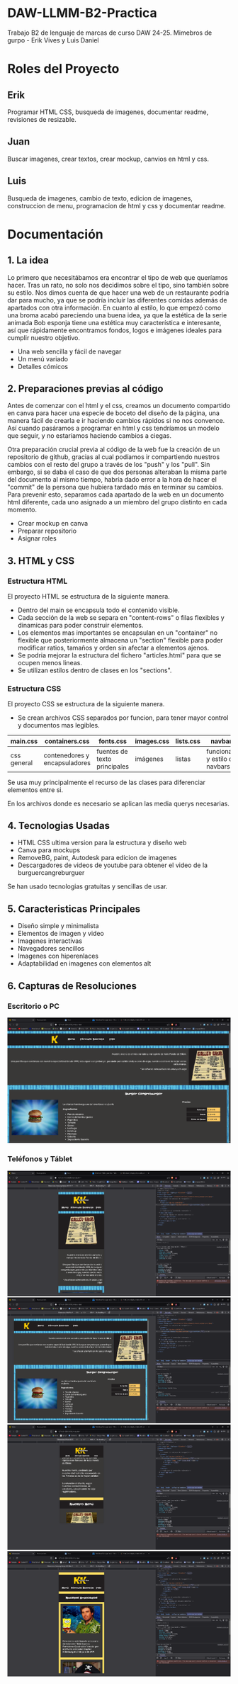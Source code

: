 # DAW-LLMM-B2-Practica
Trabajo B2 de lenguaje de marcas de curso DAW 24-25. Mimebros de gurpo - Erik Vives y Luis Daniel

# Roles del Proyecto

## Erik
Programar HTML CSS, busqueda de imagenes, documentar readme, revisiones de resizable.

## Juan
Buscar imagenes, crear textos, crear mockup, canvios en html y css.

## Luis
Busqueda de imagenes, cambio de texto, edicion de imagenes, construccion de menu, programacion de html y css y documentar readme.

# Documentación

## 1. La idea
Lo primero que necesitábamos era encontrar el tipo de web que queríamos hacer. Tras un rato, no solo nos decidimos sobre el tipo, sino también sobre su estilo. Nos dimos cuenta de que hacer una web de un restaurante podría dar para mucho, ya que se podría incluir las diferentes comidas además de apartados con otra información. En cuanto al estilo, lo que empezó como una broma acabó pareciendo una buena idea, ya que la estética de la serie animada Bob esponja tiene una estética muy característica e interesante, así que rápidamente encontramos fondos, logos e imágenes ideales para cumplir nuestro objetivo.

- Una web sencilla y fácil de navegar
- Un menú variado
- Detalles cómicos

## 2. Preparaciones previas al código
Antes de comenzar con el html y el css, creamos un documento compartido en canva para hacer una especie de boceto del diseño de la página, una manera fácil de crearla e ir haciendo cambios rápidos si no nos convence. Así cuando pasáramos a programar en html y css tendríamos un modelo que seguir, y no estaríamos haciendo cambios a ciegas.

Otra preparación crucial previa al código de la web fue la creación de un repositorio de github, gracias al cual podíamos ir compartiendo nuestros cambios con el resto del grupo a través de los "push" y los "pull". Sin embargo, si se daba el caso de que dos personas alteraban la misma parte del documento al mismo tiempo, habría dado error a la hora de hacer el "commit" de la persona que hubiera tardado más en terminar su cambios. Para prevenir esto, separamos cada apartado de la web en un documento html diferente, cada uno asignado a un miembro del grupo distinto en cada momento.

- Crear mockup en canva
- Preparar repositorio
- Asignar roles

## 3. HTML y CSS

### Estructura HTML
El proyecto HTML se estructura de la siguiente manera.

- Dentro del main se encapsula todo el contenido visible.
- Cada sección de la web se separa en "content-rows" o filas flexibles y dinamicas para poder construir elementos.
- Los elementos mas importantes se encapsulan en un "container" no flexible que posteriormente almacena un "section" flexible para poder modificar ratios, tamaños y orden sin afectar a elementos ajenos.
- Se podria mejorar la estructura del fichero "articles.html" para que se ocupen menos lineas.
- Se utilizan estilos dentro de clases en los "sections".

### Estructura CSS
El proyecto CSS se estructura de la siguiente manera.

- Se crean archivos CSS separados por funcion, para tener mayor control y documentos mas legibles.

| main.css | containers.css | fonts.css | images.css | lists.css | navbars.css | tables.css |
|---|---|---|---|---|---|---|
| css general | contenedores y encapsuladores | fuentes de texto principales | imágenes | listas | funcionamiento y estilo de navbars | tablas |

Se usa muy principalmente el recurso de las clases para diferenciar elementos entre si.

En los archivos donde es necesario se aplican las media querys necesarias.

## 4. Tecnologias Usadas
- HTML CSS ultima version para la estructura y diseño web
- Canva para mockups
- RemoveBG, paint, Autodesk para edicion de imagenes
- Descargadores de videos de youtube para obtener el video de la burguercangreburguer

Se han usado tecnologias gratuitas y sencillas de usar.

## 5. Caracteristicas Principales
- Diseño simple y minimalista
- Elementos de imagen y video
- Imagenes interactivas
- Navegadores sencillos
- Imagenes con hiperenlaces
- Adaptabilidad en imagenes con elementos alt

## 6. Capturas de Resoluciones
### Escritorio o PC
![alt text](<SRC/resources/markdown/Captura de pantalla 2024-11-26 210402.png>)
### Teléfonos y Táblet
![alt text](<SRC/resources/markdown/Captura de pantalla 2024-11-26 210426.png>)
![alt text](<SRC/resources/markdown/Captura de pantalla 2024-11-26 210439.png>)
![alt text](<SRC/resources/markdown/Captura de pantalla 2024-11-26 210455.png>)
![alt text](<SRC/resources/markdown/Captura de pantalla 2024-11-26 210512.png>)